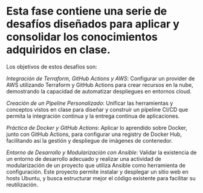 # Esta fase contiene una serie de desafíos diseñados para aplicar y consolidar los conocimientos adquiridos en clase.

Los objetivos de estos desafíos son:

*Integración de Terraform, GitHub Actions y AWS*: Configurar un provider de AWS utilizando Terraform y GitHub Actions para crear recursos en la nube, demostrando la capacidad de automatizar despliegues en entornos cloud.

*Creación de un Pipeline Personalizado*: Unificar las herramientas y conceptos vistos en clase para diseñar y construir un pipeline CI/CD que permita la integración continua y la entrega continua de aplicaciones.

*Práctica de Docker y GitHub Actions*: Aplicar lo aprendido sobre Docker, junto con GitHub Actions, para configurar una registry de Docker Hub, facilitando así la gestión y despliegue de imágenes de contenedor.

*Entorno de Desarrollo y Modularización con Ansible*: Validar la existencia de un entorno de desarrollo adecuado y realizar una actividad de modularización de un proyecto que utiliza Ansible como herramienta de configuración. Este proyecto permite instalar y desplegar un sitio web en hosts Ubuntu, y busca estructurar mejor el código existente para facilitar su reutilización.
